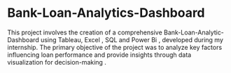 # Bank-Loan-Analytics-Dashboard
This project involves the creation of a comprehensive Bank-Loan-Analytic-Dashboard using Tableau, Excel , SQL and Power Bi , developed during my internship. The primary objective of the project was to analyze key factors influencing  loan performance and provide insights through data visualization for decision-making .
